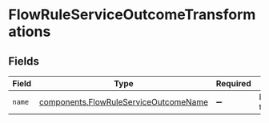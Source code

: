 # FlowRuleServiceOutcomeTransformations


## Fields

| Field                                                                                          | Type                                                                                           | Required                                                                                       | Description                                                                                    | Example                                                                                        |
| ---------------------------------------------------------------------------------------------- | ---------------------------------------------------------------------------------------------- | ---------------------------------------------------------------------------------------------- | ---------------------------------------------------------------------------------------------- | ---------------------------------------------------------------------------------------------- |
| `name`                                                                                         | [components.FlowRuleServiceOutcomeName](../../models/components/flowruleserviceoutcomename.md) | :heavy_minus_sign:                                                                             | Name of the transformation.                                                                    | force_mit                                                                                      |